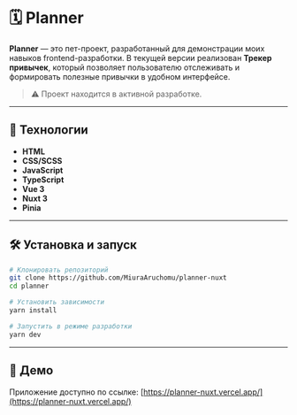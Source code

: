 # 🗓️ Planner

**Planner** — это пет-проект, разработанный для демонстрации моих навыков frontend-разработки. В текущей версии реализован **Трекер привычек**, который позволяет пользователю отслеживать и формировать полезные привычки в удобном интерфейсе.

> ⚠️ Проект находится в активной разработке.

---

## 🚀 Технологии

- **HTML**
- **CSS/SCSS**
- **JavaScript**
- **TypeScript**
- **Vue 3**
- **Nuxt 3**
- **Pinia**

---

## 🛠 Установка и запуск

```bash
# Клонировать репозиторий
git clone https://github.com/MiuraAruchomu/planner-nuxt
cd planner

# Установить зависимости
yarn install

# Запустить в режиме разработки
yarn dev
```

---

## 🔗 Демо

Приложение доступно по ссылке: [https://planner-nuxt.vercel.app/](https://planner-nuxt.vercel.app/)
